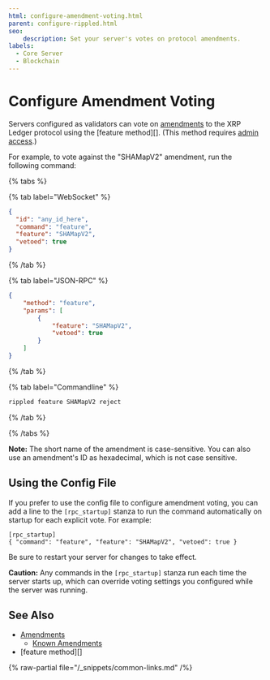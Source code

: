```yaml
---
html: configure-amendment-voting.html
parent: configure-rippled.html
seo:
    description: Set your server's votes on protocol amendments.
labels:
  - Core Server
  - Blockchain
---
```

# Configure Amendment Voting

Servers configured as validators can vote on [amendments](../../concepts/networks-and-servers/amendments.md) to the XRP Ledger protocol using the [feature method][]. (This method requires [admin access](../../tutorials/get-started/get-started-using-http-websocket-apis.md#admin-access).)

For example, to vote against the "SHAMapV2" amendment, run the following command:

{% tabs %}

{% tab label="WebSocket" %}
```json
{
  "id": "any_id_here",
  "command": "feature",
  "feature": "SHAMapV2",
  "vetoed": true
}
```
{% /tab %}

{% tab label="JSON-RPC" %}
```json
{
    "method": "feature",
    "params": [
        {
            "feature": "SHAMapV2",
            "vetoed": true
        }
    ]
}
```
{% /tab %}

{% tab label="Commandline" %}
```sh
rippled feature SHAMapV2 reject
```
{% /tab %}

{% /tabs %}

**Note:** The short name of the amendment is case-sensitive. You can also use an amendment's ID as hexadecimal, which is not case sensitive.

## Using the Config File

If you prefer to use the config file to configure amendment voting, you can add a line to the `[rpc_startup]` stanza to run the command automatically on startup for each explicit vote. For example:

```
[rpc_startup]
{ "command": "feature", "feature": "SHAMapV2", "vetoed": true }
```

Be sure to restart your server for changes to take effect.

**Caution:** Any commands in the `[rpc_startup]` stanza run each time the server starts up, which can override voting settings you configured while the server was running.

## See Also

- [Amendments](../../concepts/networks-and-servers/amendments.md)
    - [Known Amendments](../../resources/known-amendments.md)
- [feature method][]

{% raw-partial file="/_snippets/common-links.md" /%}
